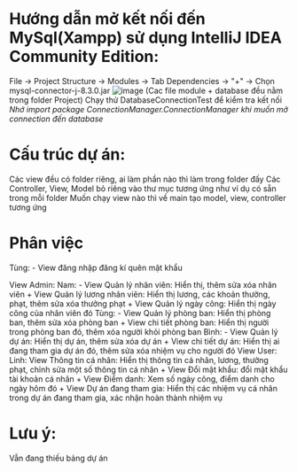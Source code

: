 # Hướng dẫn mở kết nối đến MySql(Xampp) sử dụng IntelliJ IDEA Community Edition:
File -> Project Structure -> Modules -> Tab Dependencies -> "+" -> Chọn mysql-connector-j-8.3.0.jar
![image](https://github.com/NguyenLinh203/QuanLyNhanSu/assets/138262382/150fdbd9-c0f9-4cab-9673-5e5deac5c81a)
(Cac file module + database đều nằm trong folder Project)
Chạy thử DatabaseConnectionTest để kiểm tra kết nối
*Nhớ import package ConnectionManager.ConnectionManager khi muốn mở connection đến database*

# Cấu trúc dự án:
Các view đều có folder riêng, ai làm phần nào thì làm trong folder đấy
Các Controller, View, Model bỏ riêng vào thư mục tương ứng như ví dụ có sẵn trong mỗi folder
Muốn chạy view nào thì về main tạo model, view, controller tương ứng

# Phân việc 
Tùng: - View đăng nhập đăng kí quên mật khẩu

View Admin:
Nam: - View Quản lý nhân viên: Hiển thị, thêm sửa xóa nhân viên
		+ View Quản lý lương nhân viên: Hiển thị lương, các khoản thưởng, phạt, thêm sửa xóa thưởng phạt
		+ View Quản lý ngày công: Hiển thị ngày công của nhân viên đó
Tùng: - View Quản lý phòng ban: Hiển thị phòng ban, thêm sửa xóa phòng ban
		+ View chi tiết phòng ban: Hiển thị người trong phòng ban đó, thêm xóa người khỏi phòng ban
Bình: - View Quản lý dự án: Hiển thị dự án, thêm sửa xóa dự án
		+ View chi tiết dự án: Hiển thị ai đang tham gia dự án đó, thêm sửa xóa nhiệm vụ cho người đó
View User:
Linh: View Thông tin cá nhân: Hiển thị thông tin cá nhân, lương, thưởng phạt, chỉnh sửa một số thông tin cá nhân
		+ View Đổi mật khẩu: đổi mật khẩu tài khoản cá nhân
		+ View Điểm danh: Xem số ngày công, điểm danh cho ngày hôm đó
		+ View Dự án đang tham gia: Hiển thị các nhiệm vụ cá nhân trong dự án đang tham gia, xác nhận hoàn thành nhiệm vụ
  
# Lưu ý:
Vẫn đang thiếu bảng dự án
